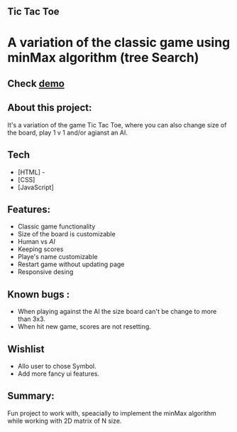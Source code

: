 ## Tic Tac Toe  
# A variation of the classic game using minMax algorithm (tree Search)

## Check [demo](https://jesus-fhz.github.io/tic-tac-toe/) 

## About this project:
It's a variation of the game Tic Tac Toe, where you can also change size of the board, play 1 v 1 and/or agianst an AI.

## Tech

- [HTML] -
- [CSS]
- [JavaScript]

## Features:
- Classic game functionality
- Size of the board is customizable
- Human vs *AI*
- Keeping scores
- Playe's name customizable
- Restart game without updating page
- Responsive desing


## Known bugs :
- When playing against the AI the size board can't be change to more than 3x3.
- When hit new game, scores are not resetting.


## Wishlist
- Allo user to chose Symbol.
- Add more fancy ui features. 


## Summary:
Fun project to work with, speacially to implement the minMax algorithm while working with 2D matrix of N size. 